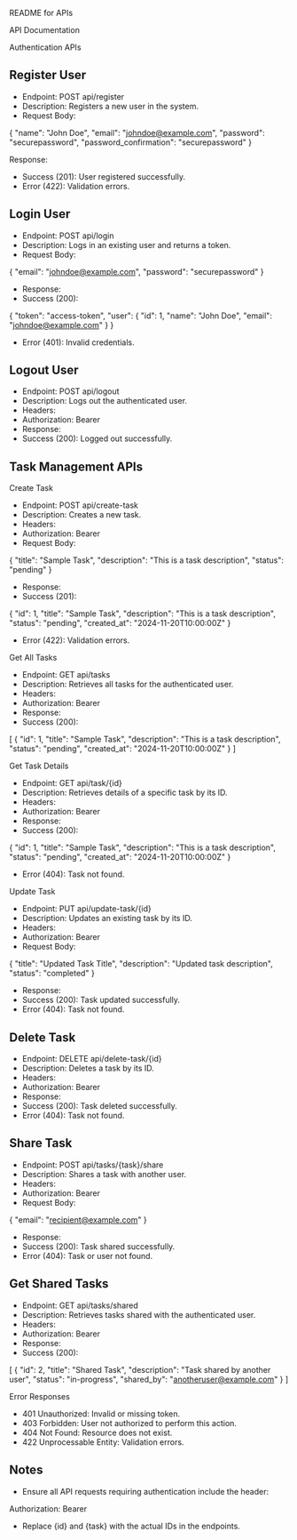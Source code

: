 README for APIs

API Documentation

Authentication APIs

## Register User

- Endpoint: POST api/register
- Description: Registers a new user in the system.
- Request Body:

{
    "name": "John Doe",
    "email": "<johndoe@example.com>",
    "password": "securepassword",
    "password_confirmation": "securepassword"
}

Response:

- Success (201): User registered successfully.
- Error (422): Validation errors.

## Login User

- Endpoint: POST api/login
- Description: Logs in an existing user and returns a token.
- Request Body:

{
    "email": "<johndoe@example.com>",
    "password": "securepassword"
}

- Response:
- Success (200):

{
    "token": "access-token",
    "user": {
        "id": 1,
        "name": "John Doe",
        "email": "<johndoe@example.com>"
    }
}

 - Error (401): Invalid credentials.

## Logout User

- Endpoint: POST api/logout
- Description: Logs out the authenticated user.
- Headers:
- Authorization: Bearer <token>
- Response:
- Success (200): Logged out successfully.

## Task Management APIs

Create Task

- Endpoint: POST api/create-task
- Description: Creates a new task.
- Headers:
- Authorization: Bearer <token>
- Request Body:

{
    "title": "Sample Task",
    "description": "This is a task description",
    "status": "pending"
}

- Response:
- Success (201):

{
    "id": 1,
    "title": "Sample Task",
    "description": "This is a task description",
    "status": "pending",
    "created_at": "2024-11-20T10:00:00Z"
}

- Error (422): Validation errors.

Get All Tasks

- Endpoint: GET api/tasks
- Description: Retrieves all tasks for the authenticated user.
- Headers:
- Authorization: Bearer <token>
- Response:
- Success (200):

[
    {
        "id": 1,
        "title": "Sample Task",
        "description": "This is a task description",
        "status": "pending",
        "created_at": "2024-11-20T10:00:00Z"
    }
]

Get Task Details

- Endpoint: GET api/task/{id}
- Description: Retrieves details of a specific task by its ID.
- Headers:
- Authorization: Bearer <token>
- Response:
- Success (200):

{
    "id": 1,
    "title": "Sample Task",
    "description": "This is a task description",
    "status": "pending",
    "created_at": "2024-11-20T10:00:00Z"
}

- Error (404): Task not found.

Update Task

- Endpoint: PUT api/update-task/{id}
- Description: Updates an existing task by its ID.
- Headers:
- Authorization: Bearer <token>
- Request Body:

{
    "title": "Updated Task Title",
    "description": "Updated task description",
    "status": "completed"
}

- Response:
- Success (200): Task updated successfully.
- Error (404): Task not found.

## Delete Task

- Endpoint: DELETE api/delete-task/{id}
- Description: Deletes a task by its ID.
- Headers:
- Authorization: Bearer <token>
- Response:
- Success (200): Task deleted successfully.
- Error (404): Task not found.

## Share Task

- Endpoint: POST api/tasks/{task}/share
- Description: Shares a task with another user.
- Headers:
- Authorization: Bearer <token>
- Request Body:

{
    "email": "<recipient@example.com>"
}

- Response:
- Success (200): Task shared successfully.
- Error (404): Task or user not found.

## Get Shared Tasks

- Endpoint: GET api/tasks/shared
- Description: Retrieves tasks shared with the authenticated user.
- Headers:
- Authorization: Bearer <token>
- Response:
- Success (200):

[
    {
        "id": 2,
        "title": "Shared Task",
        "description": "Task shared by another user",
        "status": "in-progress",
        "shared_by": "anotheruser@example.com"
    }
]

Error Responses

- 401 Unauthorized: Invalid or missing token.
- 403 Forbidden: User not authorized to perform this action.
- 404 Not Found: Resource does not exist.
- 422 Unprocessable Entity: Validation errors.

## Notes

- Ensure all API requests requiring authentication include the header:

Authorization: Bearer <token>

- Replace {id} and {task} with the actual IDs in the endpoints.
